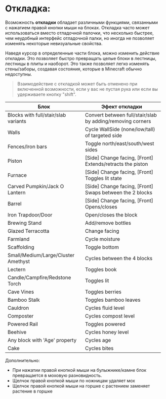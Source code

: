 # Откладка:
Возможность **откладки** обладает различными функциями, связанными с нажатием правой кнопки мыши на блоках. Откладка часто может использоваться вместо отладочной палочки, что несколько быстрее, чем неудобный интерфейс отладочной палки, но иногда не позволяет изменять некоторые невизуальные свойства.

Наведя курсор в определенные части блока, можно изменить действие откладки. Это позволяет быстро превращать целые блоки в лестницы, лестницы в плиты и наоборот. Это также позволяет легко изменять стены/заборы, создавая состояния, которые в Minecraft обычно недоступны.

> Взаимодействие с откладкой может быть отменено при включенной возможности, если у вас не пустая рука или если вы удерживаете кнопку "shift".


|Блок                                |Эфект откладки                                                |
|-------------------------------------|-------------------------------------------------------------|
|Blocks with full/stair/slab variants |Convert between full/stair/slab by adding/removing corners   |
|Walls                                |Cycle WallSide (none/low/tall) of targeted side              |
|Fences/Iron bars                     |Toggle north/east/south/west sides                           |
|Piston                               |[Side] Change facing, [Front] Extends/retracts the piston    |
|Furnace                              |[Side] Change facing, [Front] Toggles lit state              |
|Carved Pumpkin/Jack O Lantern        |[Side] Change facing, [Front] Swaps between the 2 blocks     |
|Barrel                               |[Side] Change facing, [Front] Opens/closes                   |
|Iron Trapdoor/Door                   |Open/closes the block                                        |
|Brewing Stand                        |Add/remove bottles                                           |
|Glazed Terracotta                    |Change facing                                                |
|Farmland                             |Cycle moisture                                               |
|Scaffolding                          |Toggle bottom                                                |
|Small/Medium/Large/Cluster Amethyst  |Cycles between the 4 blocks                                  |
|Lectern                              |Toggles book                                                 |
|Candle/Campfire/Redstone Torch       |Toggles lit                                                  |
|Cave Vines                           |Toggles berries                                              |
|Bamboo Stalk                         |Toggles bamboo leaves                                        |
|Cauldron                             |Cycles fluid level                                           |
|Composter                            |Cycles compost level                                         |
|Powered Rail                         |Toggles powered                                              |
|Beehive                              |Cycles honey level                                           |
|Any block with 'Age' property        |Cycles age                                                   |
|Cake                                 |Cycles bites                                                 |


Дополнительно:
- При нажатии правой кнопкой мыши на булыжнике/камне блок превращается в моховую разновидность.
- Щелчок правой кнопкой мыши по ножницам удаляет мох
- Щелчок правой кнопкой мыши на горшке с растением заменяет растение в горшке

